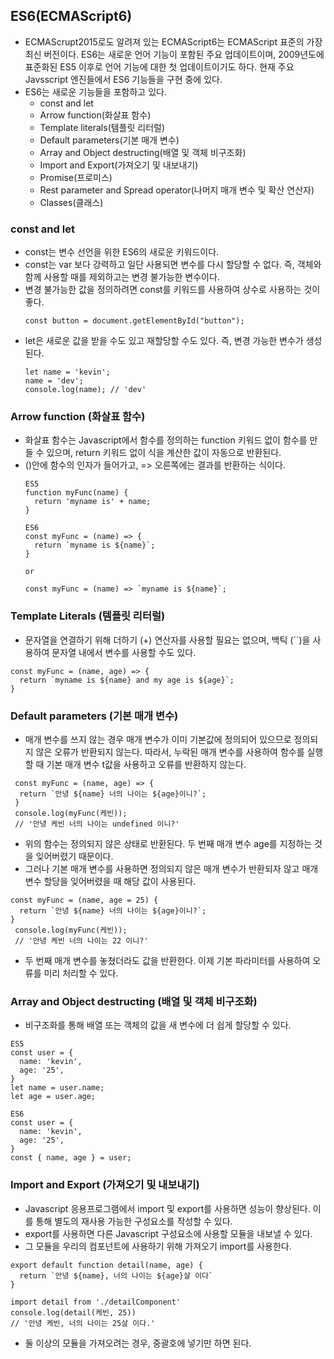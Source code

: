 ## ES6(ECMAScript6)
- ECMAScrupt2015로도 알려져 있는 ECMAScript6는 ECMAScript 표준의 가장 최신 버전이다. ES6는 새로운 언어 기능이 포함된 주요 업데이트이며, 2009년도에 표준화된 ES5 이후로 언어 기능에 대한 첫 업데이트이기도 하다. 현재 주요 Javsscript 엔진들에서 ES6 기능들을 구현 중에 있다.
- ES6는 새로운 기능들을 포함하고 있다.
  - const and let
  - Arrow function(화살표 함수)
  - Template literals(템플릿 리터럴)
  - Default parameters(기본 매개 변수)
  - Array and Object destructing(배열 및 객체 비구조화)
  - Import and Export(가져오기 및 내보내기)
  - Promise(프로미스)
  - Rest parameter and Spread operator(나머지 매개 변수 및 확산 연산자)
  - Classes(클래스)

### const and let 
- const는 변수 선언을 위한 ES6의 새로운 키워드이다.
- const는 var 보다 강력하고 일단 사용되면 변수를 다시 할당할 수 없다. 즉, 객체와 함께 사용할 때를 제외하고는 변경 불가능한 변수이다.
- 변경 불가능한 값을 정의하려면 const를 키워드를 사용하여 상수로 사용하는 것이 좋다.
  ```
  const button = document.getElementById("button");
  ```
- let은 새로운 값을 받을 수도 있고 재할당할 수도 있다. 즉, 변경 가능한 변수가 생성된다.
  ```
  let name = 'kevin';
  name = 'dev';
  console.log(name); // 'dev'
  ```

### Arrow function (화살표 함수)
- 화살표 함수는 Javascript에서 함수를 정의하는 function 키워드 없이 함수를 만들 수 있으며, return 키워드 없이 식을 계산한 값이 자동으로 반환된다.
- ()안에 함수의 인자가 들어가고, => 오른쪽에는 결과를 반환하는 식이다.
  ```
  ES5
  function myFunc(name) {
    return 'myname is' + name;
  }
    
  ES6
  const myFunc = (name) => {
    return `myname is ${name}`;
  }
  
  or
  
  const myFunc = (name) => `myname is ${name}`;
  ```
  
### Template Literals (템플릿 리터럴)
- 문자열을 연결하기 위해 더하기 (+) 연산자를 사용할 필요는 없으며, 백틱 (``)을 사용하여 문자열 내에서 변수를 사용할 수도  있다.
```
const myFunc = (name, age) => {
  return `myname is ${name} and my age is ${age}`;
}
```

### Default parameters (기본 매개 변수)
- 매개 변수를 쓰지 않는 경우 매개 변수가 이미 기본값에 정의되어 있으므로 정의되지 않은 오류가 반환되지 않는다. 따라서, 누락된 매개 변수를 사용하여 함수를 실행할 때 기본 매개 변수 t값을 사용하고 오류를 반환하지 않는다.

```
 const myFunc = (name, age) => {
  return `안녕 ${name} 너의 나이는 ${age}이니?`;
 }
 console.log(myFunc(케빈));
 // '안녕 케빈 너의 나이는 undefined 이니?'
```
- 위의 함수는 정의되지 않은 상태로 반환된다. 두 번째 매개 변수 age를 지정하는 것을 잊어버렸기 때문이다.
- 그러나 기본 매개 변수를 사용하면 정의되지 않은 매개 변수가 반환되자 않고 매개 변수 할당을 잊어버렸을 때 해당 값이 사용된다.

```
const myFunc = (name, age = 25) {
  return `안녕 ${name} 너의 나이는 ${age}이니?`;
}
 console.log(myFunc(케빈));
 // '안녕 케빈 너의 나이는 22 이니?'
```
- 두 번째 매개 변수를 놓쳤더라도 값을 반환한다. 이제 기본 파라미터를 사용하여 오류를 미리 처리할 수 있다.

### Array and Object destructing (배열 및 객체 비구조화)
- 비구조화를 통해 배열 또는 객체의 값을 새 변수에 더 쉽게 할당할 수 있다.
```
ES5
const user = {
  name: 'kevin',
  age: '25',
}
let name = user.name;
let age = user.age;
```

```
ES6
const user = {
  name: 'kevin',
  age: '25',
}
const { name, age } = user;
```

### Import and Export (가져오기 및 내보내기)
- Javascript 응용프로그램에서 import 및 export를 사용하면 성능이 향상된다. 이를 통해 별도의 재사용 가능한 구성요소를 작성할 수 있다.
- export를 사용하면 다른 Javascript 구성요소에 사용할 모듈을 내보낼 수 있다.
- 그 모듈을 우리의 컴포넌트에 사용하기 위해 가져오기 import를 사용한다.

```
export default function detail(name, age) {
  return `안녕 ${name}, 너의 나이는 ${age}살 이다`
}
```
```
import detail from './detailComponent'
console.log(detail(케빈, 25))
// '안녕 케빈, 너의 나이는 25살 이다.'
```
- 둘 이상의 모듈을 가져오려는 경우, 중괄호에 넣기만 하면 된다.

### 
